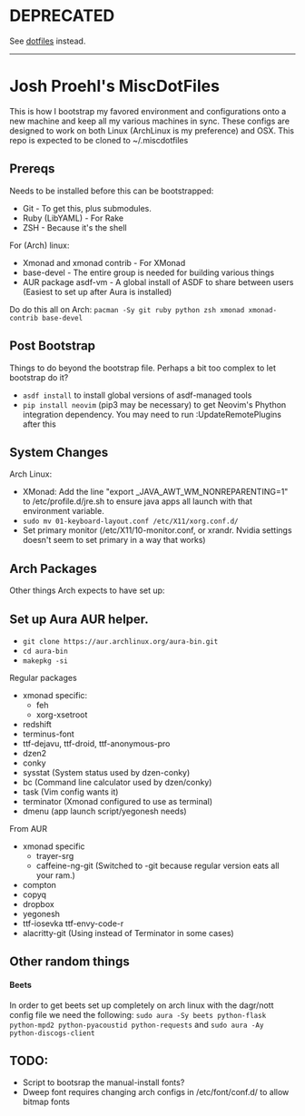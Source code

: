 # DEPRECATED
See [dotfiles](https://github.com/joshproehl/dotfiles) instead.

----------

# Josh Proehl's MiscDotFiles
This is how I bootstrap my favored environment and configurations onto a new machine and keep all my various machines in sync.
These configs are designed to work on both Linux (ArchLinux is my preference) and OSX.
This repo is expected to be cloned to ~/.miscdotfiles

## Prereqs

Needs to be installed before this can be bootstrapped:
* Git - To get this, plus submodules.
* Ruby (LibYAML) - For Rake
* ZSH - Because it's the shell

For (Arch) linux:
* Xmonad and xmonad contrib - For XMonad
* base-devel - The entire group is needed for building various things
* AUR package asdf-vm - A global install of ASDF to share between users (Easiest to set up after Aura is installed)

Do do this all on Arch: `pacman -Sy git ruby python zsh xmonad xmonad-contrib base-devel`


## Post Bootstrap
Things to do beyond the bootstrap file. Perhaps a bit too complex to let bootstrap do it?
* `asdf install` to install global versions of asdf-managed tools
* `pip install neovim` (pip3 may be necessary) to get Neovim's Phython integration dependency. You may need to run :UpdateRemotePlugins after this

## System Changes
Arch Linux:
* XMonad: Add the line "export _JAVA_AWT_WM_NONREPARENTING=1" to /etc/profile.d/jre.sh to ensure java apps all launch with that environment variable.
* `sudo mv 01-keyboard-layout.conf /etc/X11/xorg.conf.d/`
* Set primary monitor (/etc/X11/10-monitor.conf, or xrandr. Nvidia settings doesn't seem to set primary in a way that works)

## Arch Packages
Other things Arch expects to have set up:

## Set up Aura AUR helper.
* `git clone https://aur.archlinux.org/aura-bin.git`
* `cd aura-bin`
* `makepkg -si`

Regular packages
* xmonad specific:
  * feh
  * xorg-xsetroot
* redshift
* terminus-font
* ttf-dejavu, ttf-droid, ttf-anonymous-pro
* dzen2
* conky
* sysstat (System status used by dzen-conky)
* bc (Command line calculator used by dzen/conky)
* task  (Vim config wants it)
* terminator (Xmonad configured to use as terminal)
* dmenu (app launch script/yegonesh needs)

From AUR
* xmonad specific
  * trayer-srg
  * caffeine-ng-git (Switched to -git because regular version eats all your ram.)
* compton
* copyq
* dropbox
* yegonesh
* ttf-iosevka ttf-envy-code-r
* alacritty-git (Using instead of Terminator in some cases)

## Other random things
#### Beets
In order to get beets set up completely on arch linux with the dagr/nott config file we need the following:
`sudo aura -Sy beets python-flask python-mpd2 python-pyacoustid python-requests`
and
`sudo aura -Ay python-discogs-client`

## TODO:
* Script to bootsrap the manual-install fonts?
* Dweep font requires changing arch configs in /etc/font/conf.d/ to allow bitmap fonts
